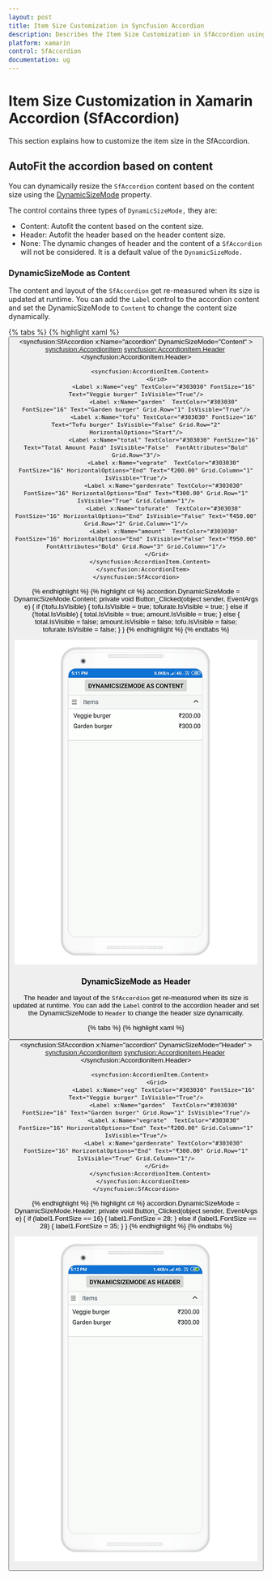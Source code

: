 ```yaml
---
layout: post
title: Item Size Customization in Syncfusion Accordion
description: Describes the Item Size Customization in SfAccordion using ItemSize property and DynamicSizeMode property.
platform: xamarin
control: SfAccordion
documentation: ug
---
```


# Item Size Customization in Xamarin Accordion (SfAccordion)

This section explains how to customize the item size in the SfAccordion.

## AutoFit the accordion based on content

You can dynamically resize the `SfAccordion` content based on the content size using the [DynamicSizeMode](https://help.syncfusion.com/cr/cref_files/xamarin/Syncfusion.Expander.XForms~Syncfusion.XForms.Expander.DynamicSizeMode.html) property.

The control contains three types of `DynamicSizeMode,` they are:

 * Content: Autofit the content based on the content size.
 * Header: Autofit the header based on the header content size.
 * None: The dynamic changes of header and the content of a `SfAccordion` will not be considered. It is a default value of the `DynamicSizeMode.`
 
### DynamicSizeMode as Content
 
The content and layout of the `SfAccordion` get re-measured when its size is updated at runtime. You can add the `Label` control to the accordion content and set the DynamicSizeMode to `Content` to change the content size dynamically.

{% tabs %}
{% highlight xaml %}
<StackLayout>
    <Button x:Name="button" Text="DynamicSizeMode as Content" Clicked="Button_Clicked"/>
    <syncfusion:SfAccordion x:Name="accordion" DynamicSizeMode="Content" >
        <syncfusion:AccordionItem>
            <syncfusion:AccordionItem.Header>
                <Grid>
                    <Image Source="menu.png" Margin="3" Aspect="AspectFit"/>
                    <Label x:Name="label1" TextColor="#495F6E" Text="Items" FontSize="16" VerticalOptions="CenterAndExpand"/>
                </Grid>
            </syncfusion:AccordionItem.Header>

            <syncfusion:AccordionItem.Content>
                <Grid>
                    <Label x:Name="veg" TextColor="#303030" FontSize="16" Text="Veggie burger" IsVisible="True"/>
                    <Label x:Name="garden"  TextColor="#303030" FontSize="16" Text="Garden burger" Grid.Row="1" IsVisible="True"/>
                    <Label x:Name="tofu" TextColor="#303030" FontSize="16" Text="Tofu burger" IsVisible="False" Grid.Row="2" HorizontalOptions="Start"/>
                    <Label x:Name="total" TextColor="#303030" FontSize="16" Text="Total Amount Paid" IsVisible="False"  FontAttributes="Bold" Grid.Row="3"/>
                    <Label x:Name="vegrate"  TextColor="#303030" FontSize="16" HorizontalOptions="End" Text="₹200.00" Grid.Column="1" IsVisible="True"/>
                    <Label x:Name="gardenrate" TextColor="#303030" FontSize="16" HorizontalOptions="End" Text="₹300.00" Grid.Row="1" IsVisible="True" Grid.Column="1"/>
                    <Label x:Name="tofurate"  TextColor="#303030" FontSize="16" HorizontalOptions="End" IsVisible="False" Text="₹450.00" Grid.Row="2" Grid.Column="1"/>
                    <Label x:Name="amount"  TextColor="#303030" FontSize="16" HorizontalOptions="End" IsVisible="False" Text="₹950.00" FontAttributes="Bold" Grid.Row="3" Grid.Column="1"/>
                </Grid>
            </syncfusion:AccordionItem.Content>
        </syncfusion:AccordionItem>
    </syncfusion:SfAccordion>
</StackLayout>
{% endhighlight %}
{% highlight c# %}
accordion.DynamicSizeMode = DynamicSizeMode.Content;
private void Button_Clicked(object sender, EventArgs e)
{
    if (!tofu.IsVisible)
    {
        tofu.IsVisible = true;
        tofurate.IsVisible = true;
    }
    else if (!total.IsVisible)
    {
        total.IsVisible = true;
        amount.IsVisible = true;
    }
    else
    {
        total.IsVisible = false;
        amount.IsVisible = false;
        tofu.IsVisible = false;
        tofurate.IsVisible = false;
    }
}
{% endhighlight %}
{% endtabs %}

![Xamarin Forms Accordion DynamicSizeMode as Content](accordion_images/Dynamic_size_content.gif)

### DynamicSizeMode as Header

The header and layout of the `SfAccordion` get re-measured when its size is updated at runtime. You can add the `Label` control to the accordion header and set the DynamicSizeMode to `Header` to change the header size dynamically.

{% tabs %}
{% highlight xaml %}
<StackLayout>
    <Button x:Name="button" Text="DynamicSizeMode as Header" Clicked="Button_Clicked"/>
    <syncfusion:SfAccordion x:Name="accordion" DynamicSizeMode="Header" >
        <syncfusion:AccordionItem>
            <syncfusion:AccordionItem.Header>
                <Grid>
                    <Image Source="menu.png" Margin="3" Aspect="AspectFit"/>
                    <Label x:Name="label1" TextColor="#495F6E" Text="Items" FontSize="16" VerticalOptions="CenterAndExpand"/>
                </Grid>
            </syncfusion:AccordionItem.Header>

            <syncfusion:AccordionItem.Content>
                <Grid>
                    <Label x:Name="veg" TextColor="#303030" FontSize="16" Text="Veggie burger" IsVisible="True"/>
                    <Label x:Name="garden"  TextColor="#303030" FontSize="16" Text="Garden burger" Grid.Row="1" IsVisible="True"/>
                    <Label x:Name="vegrate"  TextColor="#303030" FontSize="16" HorizontalOptions="End" Text="₹200.00" Grid.Column="1" IsVisible="True"/>
                    <Label x:Name="gardenrate" TextColor="#303030" FontSize="16" HorizontalOptions="End" Text="₹300.00" Grid.Row="1" IsVisible="True" Grid.Column="1"/>
                </Grid>
            </syncfusion:AccordionItem.Content>
        </syncfusion:AccordionItem>
    </syncfusion:SfAccordion>
</StackLayout>    
{% endhighlight %}
{% highlight c# %}
accordion.DynamicSizeMode = DynamicSizeMode.Header;
private void Button_Clicked(object sender, EventArgs e)
{
    if (label1.FontSize == 16)
    {
        label1.FontSize = 28;
    }
    else if (label1.FontSize == 28)
    {
        label1.FontSize = 35;
    }
}
{% endhighlight %}
{% endtabs %}	

![Xamarin Forms Accordion DynamicSizeMode as Header](accordion_images/Dynamic_size_header.gif)